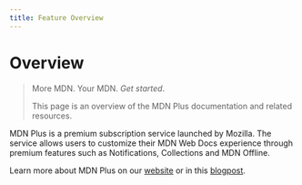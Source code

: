 ```yaml
---
title: Feature Overview
---
```


# Overview

> More MDN. Your MDN. _Get started_.
>
> This page is an overview of the MDN Plus documentation and related resources.

MDN Plus is a premium subscription service launched by Mozilla. The service
allows users to customize their MDN Web Docs experience through premium features
such as Notifications, Collections and MDN Offline.

Learn more about MDN Plus on our [website](/) or in this
[blogpost](https://hacks.mozilla.org/2022/03/introducing-mdn-plus-make-mdn-your-own/).
